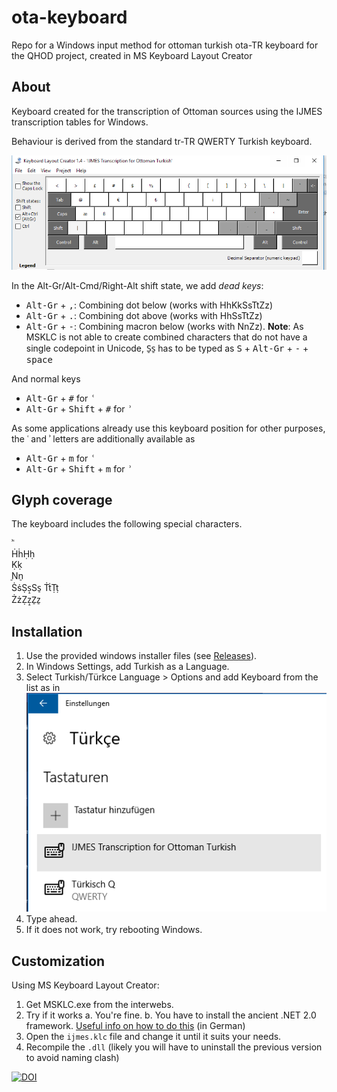# ota-keyboard
Repo for a Windows input method for ottoman turkish ota-TR keyboard for the QHOD project, created in MS Keyboard Layout Creator

## About

Keyboard created for the transcription of Ottoman sources using the IJMES transcription tables for Windows.

Behaviour is derived from the standard tr-TR QWERTY Turkish keyboard.

![MSKLC screenshot of IJMES Keyboard](ijmes.png "Screenshot")

In the Alt-Gr/Alt-Cmd/Right-Alt shift state, we add *dead keys*: 

- <kbd>Alt-Gr</kbd> + <kbd>,</kbd>: Combining dot below (works with HhKkSsTtZz) 
- <kbd>Alt-Gr</kbd> + <kbd>.</kbd>: Combining dot above (works with HhSsTtZz) 
- <kbd>Alt-Gr</kbd> + <kbd>-</kbd>: Combining macron below (works with NnZz). **Note**: As MSKLC is not able to create combined characters that do not have a single codepoint in Unicode, S̠s̠ has to be typed as <kbd>S</kbd> + <kbd>Alt-Gr</kbd> + <kbd>-</kbd> + <kbd>space</kbd>

And normal keys

- <kbd>Alt-Gr</kbd> + <kbd>#</kbd> for <kbd>ʿ</kbd>
- <kbd>Alt-Gr</kbd> + <kbd>Shift</kbd> + <kbd>#</kbd> for <kbd>ʾ</kbd>

As some applications already use this keyboard position for other purposes, the ʿ and ʾ letters are additionally available as 

- <kbd>Alt-Gr</kbd> + <kbd>m</kbd> for <kbd>ʿ</kbd>
- <kbd>Alt-Gr</kbd> + <kbd>Shift</kbd> + <kbd>m</kbd> for <kbd>ʾ</kbd>

## Glyph coverage

The keyboard includes the following special characters. 

ʾʿ  
ḢḣḤḥ  
Ḳḳ  
̠Nn̠  
ṠṡṢṣ̠Ss̠
ṪṫṬṭ  
ŻżẒẓ̠Z̠z̠  


## Installation

1. Use the provided windows installer files (see [Releases](https://github.com/QHOD/ota-keyboard/releases)).
2. In Windows Settings, add Turkish as a Language. 
3. Select Turkish/Türkce Language > Options and add Keyboard from the list as in 
![Windows 10 settings screenshot](keyboard-settings-IJMES.png "Screenshot")
4. Type ahead. 
5. If it does not work, try rebooting Windows.


## Customization 

Using MS Keyboard Layout Creator: 

1. Get MSKLC.exe from the interwebs.
2. Try if it works
    a. You're fine.
    b. You have to install the ancient .NET 2.0 framework. [Useful info on how to do this](https://www.windows-faq.de/2016/10/30/net-framework-2-0-und-3-5-unter-windows-10-installieren/) (in German)
3. Open the `ijmes.klc` file and change it until it suits your needs. 
4. Recompile the `.dll` (likely you will have to uninstall the previous version to avoid naming clash)



[![DOI](https://zenodo.org/badge/296548770.svg)](https://zenodo.org/badge/latestdoi/296548770)

